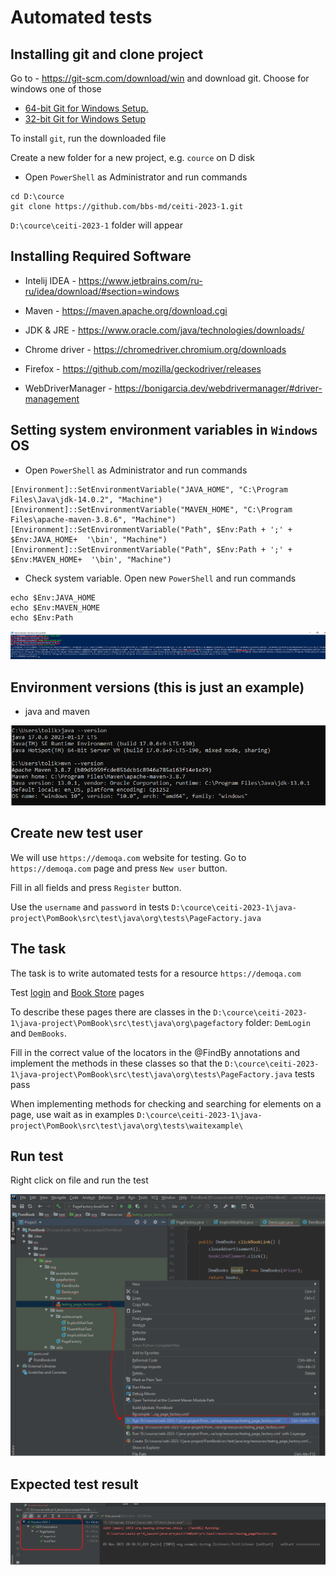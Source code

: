 
# Automated tests

## Installing git and clone project
   
Go to - https://git-scm.com/download/win and download git. 
Choose for windows one of those
* [64-bit Git for Windows Setup.](https://github.com/git-for-windows/git/releases/download/v2.42.0.windows.2/Git-2.42.0.2-64-bit.exe) 
* [32-bit Git for Windows Setup](https://github.com/git-for-windows/git/releases/download/v2.42.0.windows.2/Git-2.42.0.2-32-bit.exe)

To install `git`, run the downloaded file

Create a new folder for a new project, e.g. `cource` on D disk

- Open `PowerShell` as Administrator and run commands

```
cd D:\cource
git clone https://github.com/bbs-md/ceiti-2023-1.git
```

 `D:\cource\ceiti-2023-1` folder will appear

## Installing Required Software

  - Intelij IDEA - https://www.jetbrains.com/ru-ru/idea/download/#section=windows

  - Maven - https://maven.apache.org/download.cgi

  - JDK & JRE - https://www.oracle.com/java/technologies/downloads/

  - Chrome driver - https://chromedriver.chromium.org/downloads
  
  - Firefox - https://github.com/mozilla/geckodriver/releases
  
  - WebDriverManager - https://bonigarcia.dev/webdrivermanager/#driver-management

## Setting system environment variables in `Windows` OS

- Open `PowerShell` as Administrator and run commands

```
[Environment]::SetEnvironmentVariable("JAVA_HOME", "C:\Program Files\Java\jdk-14.0.2", "Machine")
[Environment]::SetEnvironmentVariable("MAVEN_HOME", "C:\Program Files\apache-maven-3.8.6", "Machine")
[Environment]::SetEnvironmentVariable("Path", $Env:Path + ';' + $Env:JAVA_HOME+  '\bin', "Machine")
[Environment]::SetEnvironmentVariable("Path", $Env:Path + ';' + $Env:MAVEN_HOME+  '\bin', "Machine")
```

- Check system variable. Open new `PowerShell` and run commands

```
echo $Env:JAVA_HOME
echo $Env:MAVEN_HOME
echo $Env:Path
```

![system_v](./images/system_v.png)

## Environment versions (this is just an example)

 - java and maven
  
![java](./images/java_version.png)



## Create new test user

We will use `https://demoqa.com` website for testing. Go to `https://demoqa.com` page and press `New user` button.

Fill in all fields and press `Register` button.

Use the `username` and `password` in tests `D:\cource\ceiti-2023-1\java-project\PomBook\src\test\java\org\tests\PageFactory.java`

## The task 

The task is to write automated tests for a resource `https://demoqa.com`

Test [login](https://demoqa.com/login) and [Book Store](https://demoqa.com/books) pages

To describe these pages there are classes in the `D:\cource\ceiti-2023-1\java-project\PomBook\src\test\java\org\pagefactory` folder: `DemLogin` and `DemBooks`.

Fill in the correct value of the locators in the @FindBy annotations and implement the methods in these classes so that the `D:\cource\ceiti-2023-1\java-project\PomBook\src\test\java\org\tests\PageFactory.java` tests pass

When implementing methods for checking and searching for elements on a page, use wait as in examples `D:\cource\ceiti-2023-1\java-project\PomBook\src\test\java\org\tests\waitexample\`

## Run test

Right click on file and run the test

![image](./images/run_tests.png)

## Expected test result

![test_result](./images/test_result.png)